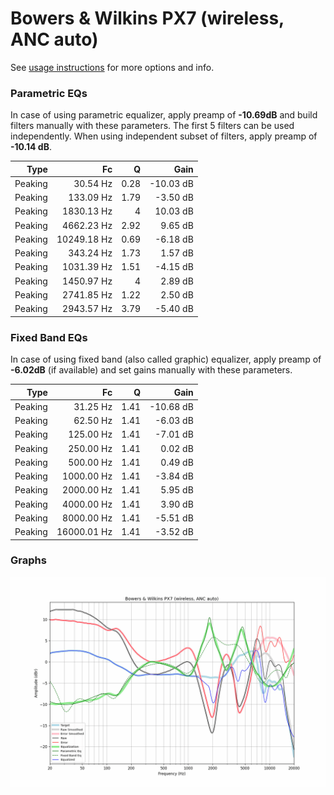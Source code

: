 # Bowers & Wilkins PX7 (wireless, ANC auto)
See [usage instructions](https://github.com/jaakkopasanen/AutoEq#usage) for more options and info.

### Parametric EQs
In case of using parametric equalizer, apply preamp of **-10.69dB** and build filters manually
with these parameters. The first 5 filters can be used independently.
When using independent subset of filters, apply preamp of **-10.14 dB**.

| Type    | Fc          |    Q | Gain      |
|--------:|------------:|-----:|----------:|
| Peaking | 30.54 Hz    | 0.28 | -10.03 dB |
| Peaking | 133.09 Hz   | 1.79 | -3.50 dB  |
| Peaking | 1830.13 Hz  | 4    | 10.03 dB  |
| Peaking | 4662.23 Hz  | 2.92 | 9.65 dB   |
| Peaking | 10249.18 Hz | 0.69 | -6.18 dB  |
| Peaking | 343.24 Hz   | 1.73 | 1.57 dB   |
| Peaking | 1031.39 Hz  | 1.51 | -4.15 dB  |
| Peaking | 1450.97 Hz  | 4    | 2.89 dB   |
| Peaking | 2741.85 Hz  | 1.22 | 2.50 dB   |
| Peaking | 2943.57 Hz  | 3.79 | -5.40 dB  |

### Fixed Band EQs
In case of using fixed band (also called graphic) equalizer, apply preamp of **-6.02dB**
(if available) and set gains manually with these parameters.

| Type    | Fc          |    Q | Gain      |
|--------:|------------:|-----:|----------:|
| Peaking | 31.25 Hz    | 1.41 | -10.68 dB |
| Peaking | 62.50 Hz    | 1.41 | -6.03 dB  |
| Peaking | 125.00 Hz   | 1.41 | -7.01 dB  |
| Peaking | 250.00 Hz   | 1.41 | 0.02 dB   |
| Peaking | 500.00 Hz   | 1.41 | 0.49 dB   |
| Peaking | 1000.00 Hz  | 1.41 | -3.84 dB  |
| Peaking | 2000.00 Hz  | 1.41 | 5.95 dB   |
| Peaking | 4000.00 Hz  | 1.41 | 3.90 dB   |
| Peaking | 8000.00 Hz  | 1.41 | -5.51 dB  |
| Peaking | 16000.01 Hz | 1.41 | -3.52 dB  |

### Graphs
![](./Bowers%20&%20Wilkins%20PX7%20(wireless,%20ANC%20auto).png)